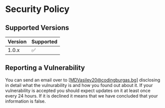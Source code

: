 # Security Policy

## Supported Versions

| Version | Supported          |
| ------- | ------------------ |
| 1.0.x   | :white_check_mark: |

## Reporting a Vulnerability

You can send an email over to [MDVasilev20@codingburgas.bg] disclosing in detail what the vulnurability is and how you found out about it. If your vulnerability is accepted you should expect updates on it at least once every 24 hours. If it is declined it means that we have concluded that your information is false.
